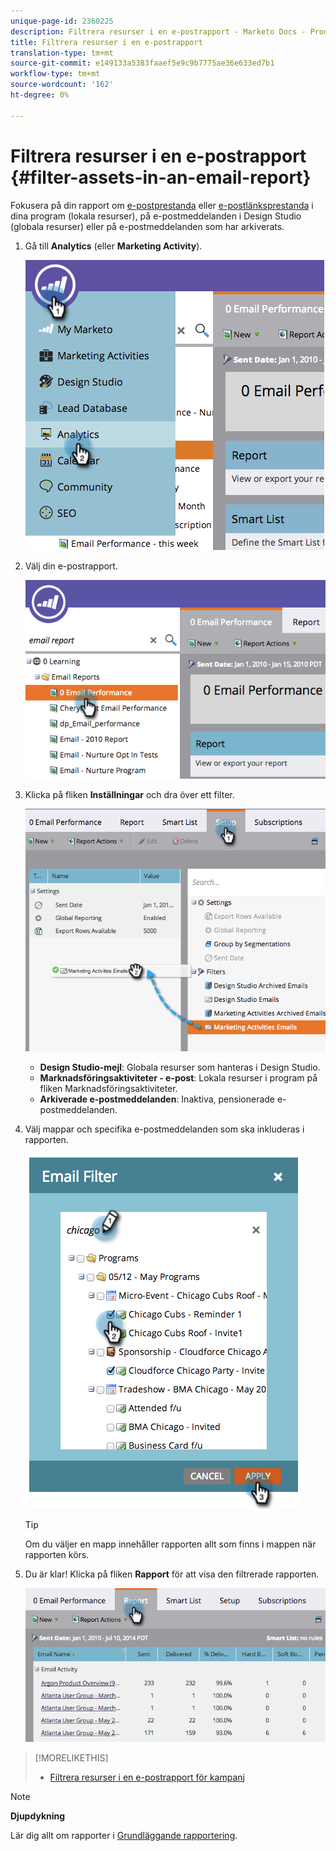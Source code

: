 ```yaml
---
unique-page-id: 2360225
description: Filtrera resurser i en e-postrapport - Marketo Docs - Produktdokumentation
title: Filtrera resurser i en e-postrapport
translation-type: tm+mt
source-git-commit: e149133a5383faaef5e9c9b7775ae36e633ed7b1
workflow-type: tm+mt
source-wordcount: '162'
ht-degree: 0%

---
```



# Filtrera resurser i en e-postrapport {#filter-assets-in-an-email-report}

Fokusera på din rapport om [e-postprestanda](../../../../product-docs/email-marketing/email-programs/email-program-data/email-performance-report.md) eller [e-postlänksprestanda](../../../../product-docs/email-marketing/email-programs/email-program-data/email-link-performance-report.md) i dina program (lokala resurser), på e-postmeddelanden i Design Studio (globala resurser) eller på e-postmeddelanden som har arkiverats.

1. Gå till **Analytics** (eller **Marketing Activity**).

   ![](assets/image2014-9-16-15-3a53-3a26.png)

1. Välj din e-postrapport.

   ![](assets/image2014-9-16-15-3a53-3a29.png)

1. Klicka på fliken **Inställningar** och dra över ett filter.

   ![](assets/image2014-9-16-15-3a53-3a32.png)

   * **Design Studio-mejl**: Globala resurser som hanteras i Design Studio.
   * **Marknadsföringsaktiviteter - e-post**: Lokala resurser i program på fliken Marknadsföringsaktiviteter.
   * **Arkiverade e-postmeddelanden**: Inaktiva, pensionerade e-postmeddelanden.

1. Välj mappar och specifika e-postmeddelanden som ska inkluderas i rapporten.

   ![](assets/image2014-9-16-15-3a53-3a36.png)

   >[!TIP]
   >
   >Om du väljer en mapp innehåller rapporten allt som finns i mappen när rapporten körs.

1. Du är klar! Klicka på fliken **Rapport** för att visa den filtrerade rapporten.

   ![](assets/image2014-9-16-15-3a53-3a59.png)

>[!MORELIKETHIS]
>
>* [Filtrera resurser i en e-postrapport för kampanj](filter-assets-in-a-campaign-email-reports.md)

>



>[!NOTE]
>
>**Djupdykning**
>
>Lär dig allt om rapporter i [Grundläggande rapportering](http://docs.marketo.com/display/docs/basic+reporting).

